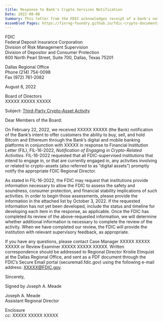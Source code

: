 ```yaml
---
title: Response to Bank's Crypto Services Notification
Date: 2022-08-08
Summary: This letter from the FDIC acknowledges receipt of a bank's notification regarding its intent to offer customers the ability to buy, sell, and hold Bitcoin and Ethereum through its digital and mobile banking platforms in conjunction with a third party. The notification was submitted in response to FIL-16-2022, "Notification of Engaging in Crypto-Related Activities," which requested that FDIC-supervised institutions notify the FDIC about crypto-asset activities. The FDIC requests additional information from the bank by October 3, 2022, to assess the safety and soundness, consumer protection, and financial stability implications of these activities, noting that after reviewing this information, the FDIC will determine if additional information is needed and will provide supervisory feedback as appropriate. (AI-generated)
Assembled Pages: https://finreg-foundry.github.io/fdic-crypto-documents//assets/assembled_pages/pause_letter_2022-08-08.pdf
---
```

FDIC  
Federal Deposit Insurance Corporation  
Division of Risk Management Supervision  
Division of Depositor and Consumer Protection  
600 North Pearl Street, Suite 700, Dallas, Texas  75201  

Dallas Regional Office  
Phone (214) 754-0098  
Fax (972) 761-2082  

August 8, 2022  

Board of Directors  
XXXXX XXXXX XXXXX  

Subject: [Third-Party Crypto-Asset Activity](#)  

Dear Members of the Board:  

On February 22, 2022, we received XXXXX XXXXX (the Bank) notification of the Bank’s intent to offer customers the ability to buy, sell, and hold Bitcoin and Ethereum through the Bank’s digital and mobile banking platforms in conjunction with XXXXX in response to Financial Institution Letter (FIL), FIL-16-2022, *Notification of Engaging in Crypto-Related Activities*. FIL-16-2022 requested that all FDIC-supervised institutions that intend to engage in, or that are currently engaged in, any activities involving or related to crypto-assets (also referred to as “digital assets”) promptly notify the appropriate FDIC Regional Director.  

As stated in FIL-16-2022, the FDIC may request that institutions provide information necessary to allow the FDIC to assess the safety and soundness, consumer protection, and financial stability implications of such activities. In order to begin those assessments, please provide the information in the attached list by October 3, 2022. If the requested information has not yet been developed, include the status and timeline for developing each item in the response, as applicable. Once the FDIC has completed its review of the above-requested information, we will determine whether additional information is necessary to complete the review of the activity. When we have completed our review, the FDIC will provide the institution with relevant supervisory feedback, as appropriate.  

If you have any questions, please contact Case Manager XXXXX XXXXX XXXXX or Review Examiner XXXXX XXXXX XXXXX. Written correspondence should be addressed to Regional Director Kristie Elmquist at the Dallas Regional Office, and sent as a PDF document through the FDIC’s Secure Email portal (securemail.fdic.gov) using the following e-mail address: XXXXX@FDIC.gov.  

Sincerely,  

Signed by Joseph A. Meade  

Joseph A. Meade  
Assistant Regional Director  

Enclosure  
cc: XXXXX XXXXX XXXXX